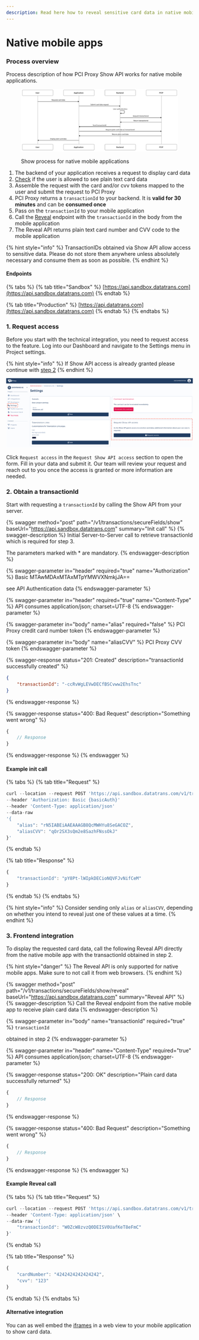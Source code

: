 ```yaml
---
description: Read here how to reveal sensitive card data in native mobile applications
---
```


# Native mobile apps

### Process overview

Process description of how PCI Proxy Show API works for native mobile applications.&#x20;

<figure><img src="../../.gitbook/assets/Screenshot 2022-08-24 at 11.13.03.png" alt=""><figcaption><p>Show process for native mobile applications</p></figcaption></figure>

1. The backend of your application receives a request to display card data
2. [Check](security-and-compliance.md) if the user is allowed to see plain text card data
3. Assemble the request with the card and/or cvv tokens mapped to the user and submit the request to PCI Proxy
4. PCI Proxy returns a `transactionId` to your backend. It is **valid for 30 minutes** and can be **consumed once**
5. Pass on the `transactionId` to your mobile application
6. Call the [Reveal](native-mobile-apps.md#reveal-api) endpoint with the `transactionId` in the body from the mobile application
7. The Reveal API returns plain text card number and CVV code to the mobile application

{% hint style="info" %}
TransactionIDs obtained via Show API allow access to sensitive data. Please do not store them anywhere unless absolutely necessary and consume them as soon as possible.
{% endhint %}

#### Endpoints

{% tabs %}
{% tab title="Sandbox" %}
[https://api.sandbox.datatrans.com](https://api.sandbox.datatrans.com)
{% endtab %}

{% tab title="Production" %}
[https://api.datatrans.com](https://api.sandbox.datatrans.com)
{% endtab %}
{% endtabs %}

### 1. Request access

Before you start with the technical integration, you need to request access to the feature. Log into our Dashboard and navigate to the Settings menu in Project settings.&#x20;

{% hint style="info" %}
If Show API access is already granted please continue with [step 2](native-mobile-apps.md#2.-obtain-a-transactionid)
{% endhint %}

![Request Show API access within the PCI Proxy Dashboard.](<../../.gitbook/assets/Request Show access.png>)

Click `Request access` in the `Request Show API access` section to open the form. Fill in your data and submit it. Our team will review your request and reach out to you once the access is granted or more information are needed.

### 2. Obtain a transactionId

Start with requesting a `transactionId` by calling the Show API from your server.&#x20;

{% swagger method="post" path="/v1/transactions/secureFields/show" baseUrl="https://api.sandbox.datatrans.com" summary="Init call" %}
{% swagger-description %}
Initial Server-to-Server call to retrieve transactionId which is required for step 3.&#x20;

The parameters marked with \* are mandatory.
{% endswagger-description %}

{% swagger-parameter in="header" required="true" name="Authorization" %}
Basic MTAwMDAxMTAxMTpYMWVXNmkjJA==

see API Authentication data
{% endswagger-parameter %}

{% swagger-parameter in="header" required="true" name="Content-Type" %}
API consumes application/json; charset=UTF-8
{% endswagger-parameter %}

{% swagger-parameter in="body" name="alias" required="false" %}
PCI Proxy credit card number token
{% endswagger-parameter %}

{% swagger-parameter in="body" name="aliasCVV" %}
PCI Proxy CVV token
{% endswagger-parameter %}

{% swagger-response status="201: Created" description="transactionId successfully created" %}
```json
{
    "transactionId": "-ccRvWgLEVwDECfBSCvww2EhsTnc"
}
```
{% endswagger-response %}

{% swagger-response status="400: Bad Request" description="Something went wrong" %}
```javascript
{
    // Response
}
```
{% endswagger-response %}
{% endswagger %}

#### Example init call

{% tabs %}
{% tab title="Request" %}
```javascript
curl --location --request POST 'https://api.sandbox.datatrans.com/v1/transactions/secureFields/show'
--header 'Authorization: Basic {basicAuth}'
--header 'Content-Type: application/json'
--data-raw 
'{ 
    "alias": "rN5IABEiAAEAAAGB8QcMWHYu8SeGACOZ", 
    "aliasCVV": "qOr2SX3sQm2e8SazhFNssOkJ" 
}'

```
{% endtab %}

{% tab title="Response" %}
```javascript
{
    "transactionId": "pY8Pt-lWIpkDECioNQVFJvNifCeM"
}
```
{% endtab %}
{% endtabs %}

{% hint style="info" %}
Consider sending only `alias` or `aliasCVV`, depending on whether you intend to reveal just one of these values at a time.
{% endhint %}

### 3. Frontend integration

To display the requested card data, call the following Reveal API directly from the native mobile app with the transactionId obtained in step 2. &#x20;

{% hint style="danger" %}
The Reveal API is only supported for native mobile apps. Make sure to not call it from web browsers.&#x20;
{% endhint %}

{% swagger method="post" path="/v1/transactions/secureFields/show/reveal" baseUrl="https://api.sandbox.datatrans.com" summary="Reveal API" %}
{% swagger-description %}
Call the Reveal endpoint from the native mobile app to receive plain card data
{% endswagger-description %}

{% swagger-parameter in="body" name="transactionId" required="true" %}
`transactionId`

 obtained in step 2
{% endswagger-parameter %}

{% swagger-parameter in="header" name="Content-Type" required="true" %}
API consumes application/json; charset=UTF-8
{% endswagger-parameter %}

{% swagger-response status="200: OK" description="Plain card data successfully returned" %}
```javascript
{
    // Response
}
```
{% endswagger-response %}

{% swagger-response status="400: Bad Request" description="Something went wrong" %}
```javascript
{
    // Response
}
```
{% endswagger-response %}
{% endswagger %}

#### Example Reveal call

{% tabs %}
{% tab title="Request" %}
```javascript
curl --location --request POST 'https://api.sandbox.datatrans.com/v1/transactions/secureFields/show/reveal' \
--header 'Content-Type: application/json' \
--data-raw '{
    "transactionId": "W0ZcW8zvzQ0DEISV0UafKeT8eFmC"
}'
```
{% endtab %}

{% tab title="Response" %}
```javascript
{
    "cardNumber": "4242424242424242",
    "cvv": "123"
}
```
{% endtab %}
{% endtabs %}

#### Alternative integration

You can as well embed the [iframes](web/) in a web view to your mobile application to show card data.&#x20;

##
